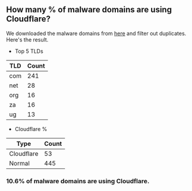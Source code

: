 ## How many % of malware domains are using Cloudflare?


We downloaded the malware domains from [here](https://urlhaus.abuse.ch) and filter out duplicates.
Here's the result.


[//]: # (start replacement)


- Top 5 TLDs

| TLD | Count |
| --- | --- |
| com | 241 |
| net | 28 |
| org | 16 |
| za | 16 |
| ug | 13 |


- Cloudflare %

| Type | Count |
| --- | --- |
| Cloudflare | 53 |
| Normal | 445 |


### 10.6% of malware domains are using Cloudflare.